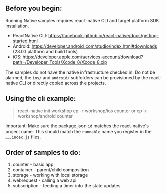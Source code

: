 ## Before you begin: 
Running Native samples requires react-native CLI and target platform SDK installation.
* ReactNative CLI: https://facebook.github.io/react-native/docs/getting-started.html
* Android: https://developer.android.com/studio/index.html#downloads (23.0.1 platform and build tools)
* iOS: https://developer.apple.com/services-account/download?path=/Developer_Tools/Xcode_8/Xcode_8.xip

The samples do not have the native infrastructure checked in. Do not be alarmed, the `ios/` and `android/` subfolders can be provisioned by the react-native CLI or directly copied across the projects.

## Using the cli example:
> react-native init workshop
> cp -r workshop/ios counter
or
> cp -r workshop/android counter

Important:
Make sure the package.json `id` matches the react-native's project name. This should match the `runnable` name you register in the __`.index.js` files.


## Order of samples to do:
1) counter - basic app
2) container - parent/child composition
3) storage - working with local storage
4) webrequest - calling a web api
5) subscription - feeding a timer into the state updates

